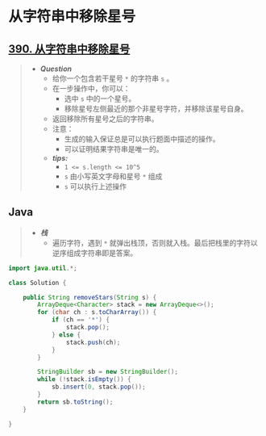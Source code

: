 # 从字符串中移除星号

## [390. 从字符串中移除星号](https://leetcode.cn/problems/removing-stars-from-a-string/)

> - ***Question***
>   - 给你一个包含若干星号 `*` 的字符串 `s` 。
>   - 在一步操作中，你可以：
>     - 选中 `s` 中的一个星号。
>     - 移除星号左侧最近的那个非星号字符，并移除该星号自身。
>   - 返回移除所有星号之后的字符串。
>   - 注意：
>     - 生成的输入保证总是可以执行题面中描述的操作。
>     - 可以证明结果字符串是唯一的。
>   - ***tips:***
>     - `1 <= s.length <= 10^5`
>     - `s` 由小写英文字母和星号 `*` 组成
>     - `s` 可以执行上述操作

## Java

> - ***栈***
>   - 遍历字符，遇到 `*` 就弹出栈顶，否则就入栈。最后把栈里的字符以逆序组成字符串即是答案。

```java
import java.util.*;

class Solution {

    public String removeStars(String s) {
        ArrayDeque<Character> stack = new ArrayDeque<>();
        for (char ch : s.toCharArray()) {
            if (ch == '*') {
                stack.pop();
            } else {
                stack.push(ch);
            }
        }

        StringBuilder sb = new StringBuilder();
        while (!stack.isEmpty()) {
            sb.insert(0, stack.pop());
        }
        return sb.toString();
    }

}
```

